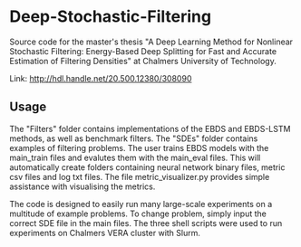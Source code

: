 # Deep-Stochastic-Filtering
Source code for the master's thesis "A Deep Learning Method for Nonlinear Stochastic Filtering: Energy-Based Deep Splitting for Fast and Accurate Estimation of Filtering Densities" at Chalmers University of Technology.

Link: <http://hdl.handle.net/20.500.12380/308090>

## Usage
The "Filters" folder contains implementations of the EBDS and EBDS-LSTM methods, as well as benchmark filters. The "SDEs" folder contains examples of filtering problems. The user trains EBDS models with the main_train files and evalutes them with the main_eval files. This will automatically create folders containing neural network binary files, metric csv files and log txt files. The file metric_visualizer.py provides simple assistance with visualising the metrics. 

The code is designed to easily run many large-scale experiments on a multitude of example problems. To change problem, simply input the correct SDE file in the main files. The three shell scripts were used to run experiments on Chalmers VERA cluster with Slurm. 
